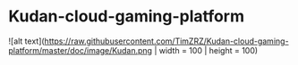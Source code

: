 # Kudan-cloud-gaming-platform
![alt text](https://raw.githubusercontent.com/TimZRZ/Kudan-cloud-gaming-platform/master/doc/image/Kudan.png | width = 100 | height = 100)
